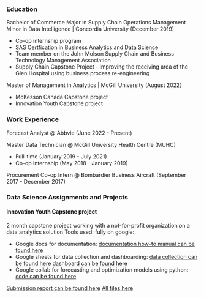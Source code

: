 ### Education
Bachelor of Commerce Major in Supply Chain Operations Management Minor in Data Intelligence | Concordia University (December 2019)
- Co-op internship program
- SAS Certfication in Business Analytics and Data Science
- Team member on the John Molson Supply Chain and Business Technology Management Association
- Supply Chain Capstone Project - improving the receiving area of the Glen Hospital using business process re-engineering

Master of Management in Analytics | McGill University (August 2022)
- McKesson Canada Capstone project
- Innovation Youth Capstone project

### Work Experience
Forecast Analyst @ Abbvie (June 2022 - Present)

Master Data Technician @ McGill University Health Centre (MUHC) 
- Full-time (January 2019 - July 2021)
- Co-op internship (May 2018 - January 2019)


Procurement Co-op Intern @ Bombardier Business Aircraft (September 2017 - December 2017)

### Data Science Assignments and Projects
#### Innovation Youth Capstone project
2 month capstone project working with a not-for-profit organization on a data analytics solution
Tools used: fully on google:
- Google docs for documentation: [documentation how-to manual can be found here](assignments-projects/Innovation-Youth-Capstone/Documentation.docx)
- Google sheets for data collection and dashboarding: [data collection can be found here](assignments-projects/Innovation-Youth-Capstone/MAIN_FARMERS_MARKET.xlsx) [dashboard can be found here](assignments-projects/Innovation-Youth-Capstone/DASHBOARD.xlsx)
- Google collab for forecasting and optimization models using python: [code can be found here](assignments-projects/Innovation-Youth-Capstone/Code.ipynb)

[Submission report can be found here](assignments-projects/Innovation-Youth-Capstone/InnovationYouth_Final_Solution_Report.pdf)
[All files here](assignments-projects/Innovation-Youth-Capstone)
